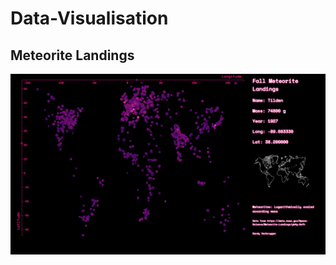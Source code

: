 # Data-Visualisation

## Meteorite Landings
![alt text](https://github.com/sandyverbruggen123/Data-Visualisation/blob/master/Assignment%201/Finalresult.png)
